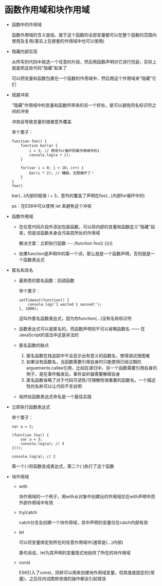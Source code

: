 # 函数作用域和块作用域

- 函数中的作用域  

  函数作用域的含义是指，属于这个函数的全部变量都可以在整个函数的范围内使用及复用(事实上在嵌套的作用域中也可以使用)

- 隐藏内部实现  

  从所写的代码中挑选一个任意的片段，然后用函数声明对它进行包装，实际上就是把这些代码"隐藏"起来了  

  可以把变量和函数包裹在一个函数的作用域中，然后用这个作用域来"隐藏"它们

- 规避冲突  

  "隐藏"作用域中的变量和函数所带来的另一个好处，是可以避免同名标识符之间的冲突  

  冲突会导致变量的值被意外覆盖  

  举个栗子：
  ```
  function foo() {
      function bar(a) {
          i = 3; // 修改for循环所属作用域中的i
          console.log(a + i);
      }

      for(var i = 0; i < 10; i++) {
          bar(i * 2); // 糟糕，无限循环了！
      }
  }
  foo()
  ```
  bar(...)内部的赋值 i = 3，意外的覆盖了声明在foo(...)内部for循环中的i  

  ps：在ES6中可以使用 let 来避免这个冲突

- 函数作用域
  - 在任意代码片段外添加包装函数，可以将内部的变量和函数定义"隐藏"起来，但是该函数本身会污染其所处的作用域  

    解决方案：立即执行函数 --- (function foo() {})()
  - 如果function是声明中的第一个词，那么就是一个函数声明，否则就是一个函数表达式

- 匿名和具名
  - 最熟悉的匿名函数：回调函数  

    举个栗子：
    ```
    setTimeout(function() {
        console.log('I waited 1 second!');
    }, 1000);
    ```
    这叫作匿名函数表达式，因为你function(...)没有名称标识符  

  - 函数表达式可以是匿名的，而函数声明则不可以省略函数名 —— 在JavaScript的语法中这是非法的
  - 匿名函数的缺点
    1. 匿名函数在栈追踪中不会显示出有意义的函数名，使得调试很困难
    2. 如果没有函数名，当函数需要引用自身时只能使用已经过期的arguements.callee引用，比如在递归中，另一个函数需要引用自身的例子，是在事件触发后，事件监听器需要解绑自身
    3. 匿名函数省略了对于代码可读性/可理解性很重要的函数名。一个描述性的名称可以让代码不言自明
  - 始终给函数表达式命名是一个最佳实践

- 立即执行函数表达式  

  举个栗子：
  ```
  var a = 2;

  (function foo() {
      var a = 3;
      console.log(a); // 3
  })();
  
  console.log(a); // 2
  ```
  第一个( )将函数变成表达式，第二个( )执行了这个函数

- 块作用域
  - with  

    块作用域的一个例子，用with从对象中创建出的作用域仅在with声明中而外部作用域中有效
  - try/catch  

    catch分支会创建一个块作用域，其中声明的变量仅在catch内部有效
  - let  

    可以将变量绑定到所在的任意作用域中(通常是{...}内部)  

    换句话说，let为其声明的变量隐式地劫持了所在的块作用域
  - const  
  
    ES6引入了const，同样可以用来创建块作用域变量，但其值是固定的(常量)，之后任何试图修改值的操作都会引起错误
